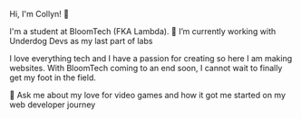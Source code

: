  Hi, I'm Collyn! 👋

  I'm a student at BloomTech (FKA Lambda). 
  🔭 I’m currently working with Underdog Devs as my last part of labs
  
  I love everything tech and I have a passion for creating so here I am making websites. With BloomTech coming to an end soon, I cannot wait to finally get my foot in the field. 
  
  💬 Ask me about my love for video games and how it got me started on my web developer journey 


<!--
**Collyngodlewski/collyngodlewski** is a ✨ _special_ ✨ repository because its `README.md` (this file) appears on your GitHub profile.

Here are some ideas to get you started:

- 🔭 I’m currently working on ...
- 🌱 I’m currently learning ...
- 👯 I’m looking to collaborate on ...
- 🤔 I’m looking for help with ...
- 💬 Ask me about ...
- 📫 How to reach me: ...
- 😄 Pronouns: ...
- ⚡ Fun fact: ...
-->
